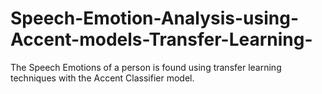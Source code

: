 # Speech-Emotion-Analysis-using-Accent-models-Transfer-Learning-
The Speech Emotions of a person is found using transfer learning techniques with the Accent Classifier model.
